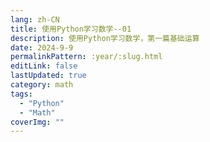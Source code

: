 ```yaml
---
lang: zh-CN
title: 使用Python学习数学--01
description: 使用Python学习数学，第一篇基础运算
date: 2024-9-9
permalinkPattern: :year/:slug.html
editLink: false
lastUpdated: true
category: math
tags:
  - "Python"
  - "Math"
coverImg: ""
---
```

